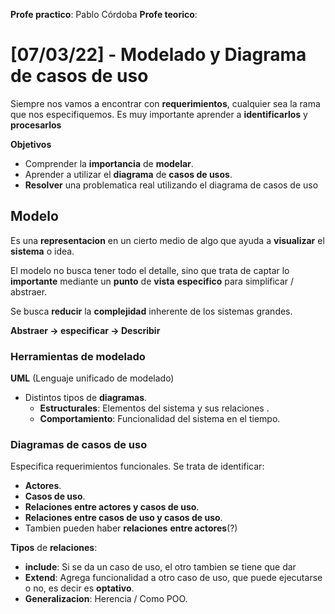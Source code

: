 **Profe practico**: Pablo Córdoba
**Profe teorico**: 

# [07/03/22] - Modelado y Diagrama de casos de uso

Siempre nos vamos a encontrar con **requerimientos**, cualquier sea la rama que nos especifiquemos. Es muy importante aprender a **identificarlos** y **procesarlos**

**Objetivos**

* Comprender la **importancia** de **modelar**.
* Aprender a utilizar el **diagrama** de **casos de usos**.
* **Resolver** una problematica real utilizando el diagrama de casos de uso

## Modelo

Es una **representacion** en un cierto medio de algo que ayuda a **visualizar** el **sistema** o idea.

El modelo no busca tener todo el detalle, sino que trata de captar lo **importante** mediante un **punto** de **vista** **especifico** para simplificar / abstraer.

Se busca **reducir** la **complejidad** inherente de los sistemas grandes.

**Abstraer -> especificar -> Describir**

### Herramientas de modelado

**UML** (Lenguaje unificado de modelado)
* Distintos tipos de **diagramas**.
  * **Estructurales**: Elementos del sistema y sus relaciones .
  * **Comportamiento**: Funcionalidad del sistema en el tiempo.

### Diagramas de casos de uso

Especifica requerimientos funcionales. Se trata de identificar:
* **Actores**.
* **Casos de uso**.
* **Relaciones entre actores y casos de uso**.
* **Relaciones entre casos de uso y casos de uso**.
* Tambien pueden haber **relaciones** **entre actores**(?)

**Tipos** de **relaciones**:
* **include**: Si se da un caso de uso, el otro tambien se tiene que dar
* **Extend**: Agrega funcionalidad a otro caso de uso, que puede ejecutarse o no, es decir es **optativo**.
* **Generalizacion**: Herencia / Como POO.